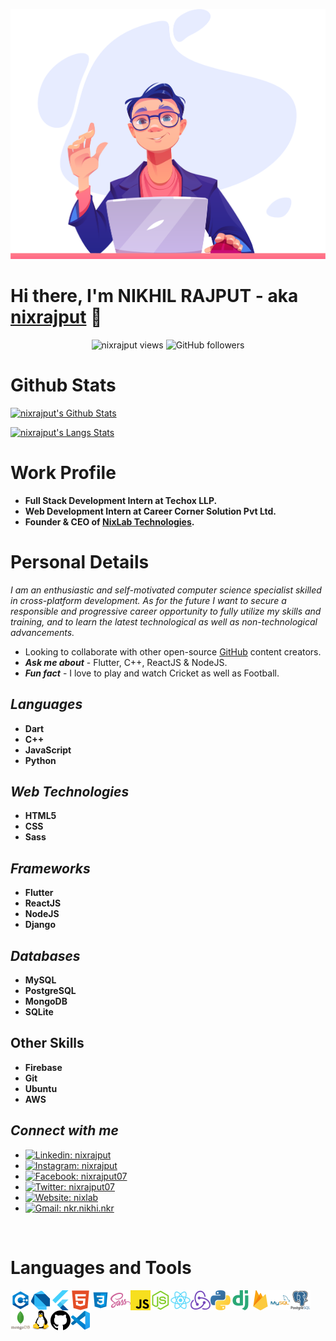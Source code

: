 <p align="center">
  <img src="cover-dev.png" width="100%" height="400px" alt="cover-img"/>
</p>

# Hi there, I'm NIKHIL RAJPUT - aka [nixrajput][portfolio] 👋

<p align="center">
<img src="https://komarev.com/ghpvc/?username=nixrajput&style=flat-square" alt="nixrajput views"/>
<img alt="GitHub followers" src="https://img.shields.io/github/followers/nixrajput?style=flat-square">
</p>

# Github Stats

[<img alt="nixrajput's Github Stats" src="https://github-readme-stats.vercel.app/api?username=nixrajput&show_icons=true&hide_border=true&theme=vue-dark" />][me]

[<img alt="nixrajput's Langs Stats" src="https://github-readme-stats.vercel.app/api/top-langs/?username=nixrajput&hide_border=true&theme=vue-dark" />][me]

# Work Profile

* **Full Stack Development Intern at Techox LLP.**
* **Web Development Intern at Career Corner Solution Pvt Ltd.**
* **Founder & CEO of [NixLab Technologies][website].**

# Personal Details

*I am an enthusiastic and self-motivated computer science specialist skilled in cross-platform development. As for the future I want to secure a responsible and progressive career opportunity to fully utilize my skills and training, and to learn the latest technological as well as non-technological advancements.*

* Looking to collaborate with other open-source [GitHub][github] content creators.
* ***Ask me about*** - Flutter, C++, ReactJS & NodeJS.
* ***Fun fact*** - I love to play and watch Cricket as well as Football.

## *Languages*

* **Dart**
* **C++**
* **JavaScript**
* **Python**

## *Web Technologies*

* **HTML5**
* **CSS**
* **Sass**

## *Frameworks*

* **Flutter**
* **ReactJS**
* **NodeJS**
* **Django**

## *Databases*

* **MySQL**
* **PostgreSQL**
* **MongoDB**
* **SQLite**

## Other Skills

* **Firebase**
* **Git**
* **Ubuntu**
* **AWS**

## *Connect with me*

* [![Linkedin: nixrajput](https://img.shields.io/badge/-nixrajput-blue?style=social&logo=Linkedin&link=https://www.linkedin.com/in/nixrajput/)](https://www.linkedin.com/in/nixrajput/)
* [![Instagram: nixrajput](https://img.shields.io/badge/-nixrajput-blue?style=social&logo=Instagram&link=https://www.instagram.com/nixrajput/)](https://www.instagram.com/nixrajput)
* [![Facebook: nixrajput07](https://img.shields.io/badge/-nixrajput07-blue?style=social&logo=Facebook&link=https://www.facebook.com/nixrajput07/)](https://www.facebook.com/nixrajput07)
* [![Twitter: nixrajput07](https://img.shields.io/twitter/follow/nixrajput07?style=social)](https://twitter.com/nixrajput07)
* [![Website: nixlab](https://img.shields.io/badge/-nixlab-blue?style=social&logo=GoogleChrome&link=https://nixlab.co.in)](https://nixlab.co.in)
* [![Gmail: nkr.nikhi.nkr](https://img.shields.io/badge/-nkr.nikhil.nkr@gmail.com-blue?style=social&logo=Gmail&link=mailto:nkr.nikhil.nkr@gmail.com)](mailto:nkr.nikhil.nkr@gmail.com)

<br>

# Languages and Tools


[<img align="left" alt="C++" width="32px" src="icons/cpp.png" />][portfolio]
[<img align="left" alt="Dart" width="32px" src="icons/dart.png" />][portfolio]
[<img align="left" alt="Flutter" width="32px" src="icons/flutter.png" />][portfolio]
[<img align="left" alt="HTML5" width="32px" src="icons/html5.png" />][portfolio]
[<img align="left" alt="CSS3" width="32px" src="icons/css.png" />][portfolio]
[<img align="left" alt="Sass" width="32px" src="icons/sass.png" />][portfolio]
[<img align="left" alt="JavaScript" width="32px" src="icons/javascript.png" />][portfolio]
[<img align="left" alt="Node.js" width="32px" src="icons/node-js.png" />][portfolio]
[<img align="left" alt="React.js" width="32px" src="icons/react.png" />][portfolio]
[<img align="left" alt="Redux" width="32px" src="icons/redux.png" />][portfolio]
[<img align="left" alt="Python" width="32px" src="icons/python.png" />][portfolio]
[<img align="left" alt="Django" width="32px" src="icons/django.png" />][portfolio]
[<img align="left" alt="Python" width="32px" src="icons/firebase.png" />][portfolio]
[<img align="left" alt="MySQL" width="32px" src="icons/mysql.png" />][portfolio]
[<img align="left" alt="PostGreSQL" width="32px" src="icons/postgresql.png" />][portfolio]
[<img align="left" alt="MongoDB" width="32px" src="icons/mongodb.png" />][portfolio]
[<img align="left" alt="Linux" width="32px" src="icons/linux.png" />][portfolio]
[<img align="left" alt="Github" width="32px" src="icons/github.png" />][portfolio]
[<img align="left" alt="VS Code" width="32px" src="icons/vscode.png" />][portfolio]

<br>


[github]: https://github.com
[me]: https://github.com/nixrajput
[portfolio]: https://nixrajput.nixlab.co.in
[website]: https://nixlab.co.in
[facebook]: https://facebook.com/nixrajput07
[twitter]: https://facebook.com/nixrajput07
[instagram]: https://instagram.com/nixrajput
[linkedin]: https://linkedin.com/in/nixrajput
